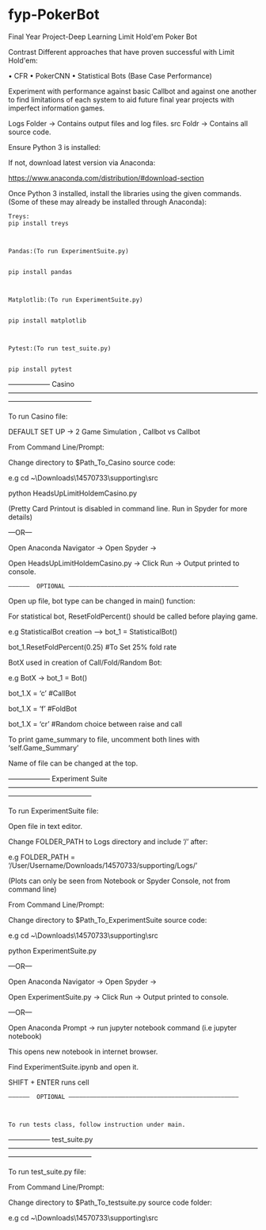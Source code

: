 # fyp-PokerBot
Final Year Project-Deep Learning Limit Hold'em Poker Bot

Contrast Different approaches that have proven successful with Limit Hold'em:

•	CFR
•	PokerCNN
•	Statistical Bots (Base Case Performance)

Experiment with performance against basic Callbot and against one another to find limitations of each system to aid future final year 
projects with imperfect information games.

﻿Logs Folder -> Contains output files and log files.
src Foldr -> Contains all source code.

Ensure Python 3 is installed:

	

If not, download latest version via Anaconda:
	

https://www.anaconda.com/distribution/#download-section



Once Python 3 installed, install the libraries using the given commands. (Some of these may already be installed through Anaconda):


	Treys:
	pip install treys

	

	Pandas:(To run ExperimentSuite.py)

	
	pip install pandas

	

	Matplotlib:(To run ExperimentSuite.py)
	

	pip install matplotlib

	
	
	Pytest:(To run test_suite.py)

	
	pip install pytest



——————	Casino ————————————————————————————————————————————————



To run Casino file:

	

DEFAULT SET UP -> 2 Game Simulation , Callbot vs Callbot
	
	

From Command Line/Prompt:
	
	

Change directory to $Path_To_Casino source code:

	
	
e.g cd ~\Downloads\14570733\supporting\src

	

python HeadsUpLimitHoldemCasino.py

	

(Pretty Card Printout is disabled in command line. Run in Spyder for more details)

—OR—

	

Open Anaconda Navigator -> Open Spyder -> 
	
Open HeadsUpLimitHoldemCasino.py -> Click Run -> Output printed to console.


	
	——————	OPTIONAL ————————————————————————————————————————————————

	

Open up file, bot type can be changed in main() function: 

	

For statistical bot, ResetFoldPercent() should be called before playing game.

	
	
e.g StatisticalBot creation —> bot_1 = StatisticalBot()
				       
bot_1.ResetFoldPercent(0.25) #To Set 25% fold rate


	
BotX used in creation of Call/Fold/Random Bot:

	
	
e.g BotX -> bot_1 = Bot()
		    
bot_1.X = ‘c’ #CallBot		
		    
bot_1.X = ‘f’ #FoldBot
		   
bot_1.X = ‘cr’ #Random choice between raise and call

	

To print game_summary to file, uncomment both lines with ‘self.Game_Summary’
	
Name of file can be changed at the top.



——————	Experiment Suite ————————————————————————————————————————————————



To run ExperimentSuite file:


	
Open file in text editor.
	

Change FOLDER_PATH to Logs directory and include ‘/’ after:

	
e.g FOLDER_PATH = ‘/User/Username/Downloads/14570733/supporting/Logs/’
	
	

(Plots can only be seen from Notebook or Spyder Console, not from command line)

From Command Line/Prompt:
	

	
Change directory to $Path_To_ExperimentSuite source code:

	
	
e.g cd ~\Downloads\14570733\supporting\src

	

python ExperimentSuite.py


	
—OR—

	

Open Anaconda Navigator -> Open Spyder -> 
	
Open ExperimentSuite.py -> Click Run -> Output printed to console.


	
—OR—

	

Open Anaconda Prompt -> run jupyter notebook command (i.e jupyter notebook)

	

This opens new notebook in internet browser.

	
Find ExperimentSuite.ipynb and open it.
	
	
SHIFT + ENTER runs cell

	

	——————	OPTIONAL ————————————————————————————————————————————————

	

	To run tests class, follow instruction under main.




——————	test_suite.py  ————————————————————————————————————————————————



To run test_suite.py file:
	
	

From Command Line/Prompt:
	
	

Change directory to $Path_To_testsuite.py source code folder:
	
	

e.g cd ~\Downloads\14570733\supporting\src

